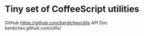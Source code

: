 Tiny set of CoffeeScript utilities
==================================

GitHub https://github.com/berdichev/utils
API Doc berdichev.github.com/utils/

